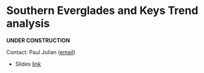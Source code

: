 Southern Everglades and Keys Trend analysis
================

**UNDER CONSTRUCTION**

Contact: Paul Julian ([email](mailto:pjulian@sccf.org))

-   Slides
    [link](https://swampthingecology.org/EVER_FKNMS_WQTrend/slides/DRAFT_slides)
